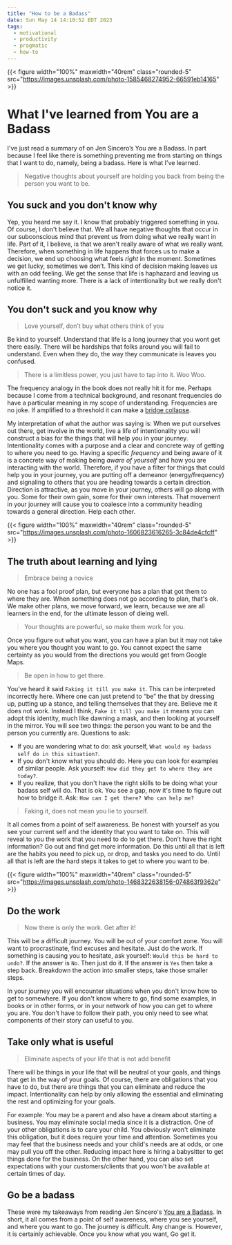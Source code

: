 ```yaml
---
title: "How to be a Badass"
date: Sun May 14 14:10:52 EDT 2023
tags:
  - motivational
  - productivity
  - pragmatic
  - how-to
---
```


{{< figure width="100%" maxwidth="40rem" class="rounded-5" src="https://images.unsplash.com/photo-1585468274952-66591eb14165" >}}

# What I've learned from You are a Badass

I've just read a summary of on Jen Sincero’s You are a Badass. In part because I feel like there is something preventing me from starting on things that I want to do, namely, being a badass. Here is what I've learned.

> Negative thoughts about yourself are holding you back from being the person you want to be.

## You suck and you don't know why

Yep, you heard me say it. I know that probably triggered something in you. Of course, I don't believe that. We all have negative thoughts that occur in our subconscious mind that prevent us from doing what we really want in life. Part of it, I believe, is that we aren't really aware of what we really want. Therefore, when something in life happens that forces us to make a decision, we end up choosing what feels _right_ in the moment. Sometimes we get lucky, sometimes we don’t. This kind of decision making leaves us with an odd feeling. We get the sense that life is haphazard and leaving us unfulfilled wanting more. There is a lack of intentionality but we really don't notice it.

## You don't suck and you know why

> Love yourself, don’t buy what others think of you

Be kind to yourself. Understand that life is a long journey that you wont get there easily. There will be hardships that folks around you will fail to understand. Even when they do, the way they communicate is leaves you confused.

> There is a limitless power, you just have to tap into it. Woo Woo.

The frequency analogy in the book does not really hit it for me. Perhaps because I come from a technical background, and resonant frequencies do have a particular meaning in my scope of understanding. Frequencies are no joke. If amplified to a threshold it can make a [bridge collapse](<https://en.wikipedia.org/wiki/Tacoma_Narrows_Bridge_(1940)>).

My interpretation of what the author was saying is: When we put ourselves out there, get involve in the world, live a life of intentionality you will construct a bias for the things that will help you in your journey. Intentionality comes with a purpose and a clear and concrete way of getting to where you need to go. Having a specific _frequency_ and being aware of it is a concrete way of making being _aware of yourself_ and how you are interacting with the world. Therefore, if you have a filter for things that could help you in your journey, you are putting off a demeanor (energy/frequency) and signaling to others that you are heading towards a certain direction. Direction is attractive, as you move in your journey, others will go along with you. Some for their own gain, some for their own interests. That movement in your journey will cause you to coalesce into a community heading towards a general direction. Help each other.

{{< figure width="100%" maxwidth="40rem" class="rounded-5" src="https://images.unsplash.com/photo-1606823616265-3c84de4cfcff" >}}

## The truth about learning and lying

> Embrace being a novice

No one has a fool proof plan, but everyone has a plan that got them to where they are. When something does not go according to plan, that's ok. We make other plans, we move forward, we learn, because we are all learners in the end, for the ultimate lesson of dieing well.

> Your thoughts are powerful, so make them work for you.

Once you figure out what you want, you can have a plan but it may not take you where you thought you want to go. You cannot expect the same certainty as you would from the directions you would get from Google Maps.

> Be open in how to get there.

You've heard it said `Faking it till you make it`. This can be interpreted incorrectly here. Where one can just pretend to “be” the that by dressing up, putting up a stance, and telling themselves that they are. Believe me it does not work. Instead I think, `Fake it till you make it` means you can adopt this identity, much like dawning a mask, and then looking at yourself in the mirror. You will see two things: the person you want to be and the person you currently are. Questions to ask:

- If you are wondering what to do: ask yourself, `What would my badass self do in this situation?`.
- If you don't know what you should do. Here you can look for examples of similar people. Ask yourself: `How did they get to where they are today?`.
- If you realize, that you don't have the right skills to be doing what your badass self will do. That is ok. You see a gap, now it's time to figure out how to bridge it. Ask: `How can I get there? Who can help me?`

> Faking it, does not mean you lie to yourself.

It all comes from a point of self awareness. Be honest with yourself as you see your current self and the identity that you want to take on. This will reveal to you the work that you need to do to get there. Don’t have the right information? Go out and find get more information. Do this until all that is left are the habits you need to pick up, or drop, and tasks you need to do. Until all that is left are the hard steps it takes to get to where you want to be.

{{< figure width="100%" maxwidth="40rem" class="rounded-5" src="https://images.unsplash.com/photo-1468322638156-074863f9362e" >}}

## Do the work

> Now there is only the work. Get after it!

This will be a difficult journey. You will be out of your comfort zone. You will want to procrastinate, find excuses and hesitate. Just do the work. If something is causing you to hesitate, ask yourself: `Would this be hard to undo?`. If the answer is `No`. Then just do it. If the answer is `Yes` then take a step back. Breakdown the action into smaller steps, take those smaller steps.

In your journey you will encounter situations when you don't know how to get to somewhere. If you don't know where to go, find some examples, in books or in other forms, or in your network of how you can get to where you are. You don't have to follow their path, you only need to see what components of their story can useful to you.

## Take only what is useful

> Eliminate aspects of your life that is not add benefit

There will be things in your life that will be neutral ot your goals, and things that get in the way of your goals. Of course, there are obligations that you have to do, but there are things that you can eliminate and reduce the impact. Intentionality can help by only allowing the essential and eliminating the rest and optimizing for your goals.

For example: You may be a parent and also have a dream about starting a business. You may eliminate social media since it is a distraction. One of your other obligations is to care your child. You obviously won't eliminate this obligation, but it does require your time and attention. Sometimes you may feel that the business needs and your child's needs are at odds, or one may pull you off the other. Reducing impact here is hiring a babysitter to get things done for the business. On the other hand, you can also set expectations with your customers/clients that you won't be available at certain times of day.

## Go be a badass

These were my takeaways from reading Jen Sincero's [You are a Badass](https://www.amazon.com/You-Are-Badass%C2%AE-Doubting-Greatness/dp/0762447699). In short, it all comes from a point of self awareness, where you see yourself, and where you want to go. The journey is difficult. Any change is. However, it is certainly achievable. Once you know what you want, Go get it.

